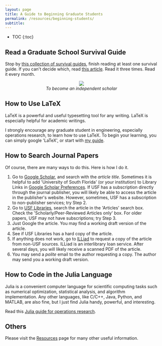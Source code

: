 ```yaml
---
layout: page
title: A Guide to Beginning Graduate Students
permalink: /resources/beginning-students/
subtitle:
---
```


* TOC
{:toc}


## Read a Graduate School Survival Guide
Stop by [this collection of survival guides](/resources/graduate-school-guides), finish reading at least one survival guide. If you can't decide which, read [this article](http://cacm.acm.org/blogs/blog-cacm/157012-phds-from-the-facultys-perspective/fulltext). Read it three times. Read it every month.

<center>
<img src="http://www.phdcomics.com/comics/archive/phd022515s.gif">
<br>
<em>To become an independent scholar</em>
</center>


## How to Use LaTeX
LaTeX is a powerful and useful typesetting tool for any writing. LaTeX is especially helpful for academic writings.

I strongly encourage any graduate student in engineering, especially operations research, to learn how to use LaTeX. To begin your learning, you can simply google 'LaTeX', or start with [my guide](/latex).


## How to Search Journal Papers
Of course, there are many ways to do this. Here is how I do it.

1. Go to [Google Scholar](http://scholar.google.com/), and search with the <em>article title</em>. Sometimes it is helpful to add 'University of South Florida' (or your institution) to Library Links in [Google Scholar Preferences](http://scholar.google.com/scholar_preferences?hl=en&amp;lr=&amp;output=search). If USF has a subscription directly through the journal publisher, you will likely be able to access the article in the publisher's website. However, sometimes, USF has a subscription to non-publisher services; try Step 2.
2. Go to [USF Libraries](http://www.lib.usf.edu), search the article in the 'Articles' search box. Check the 'Scholarly/Peer-Reviewed Articles only' box. For older papers, USF may not have subscriptions; try Step 3.
3. Just Google the article. You may find a working draft version of the article.
4. See if USF Libraries has a hard copy of the article.
5. If anything does not work, go to [ILLiad](http://www.lib.usf.edu/ill/) to request a copy of the article from non-USF sources. ILLiad is an interlibrary loan service. After several days, you will likely receive a scanned PDF of the article.
6. You may send a *polite* email to the author requesting a copy. The author may send you a working draft version.



## How to Code in the Julia Language

Julia is a convenient computer language for scientific computing tasks such as numerical optimization, statistical analysis, and algorithm implementation. Any other languages, like C/C++, Java, Python, and MATLAB, are also fine, but I just find Julia handy, powerful, and interesting.

Read this [Julia guide for operations research](/julia).

## Others

Please visit the [Resources](/resources) page for many other useful information.
